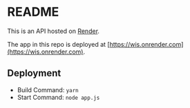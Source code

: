# README

This is an API hosted on [Render](https://render.com).

The app in this repo is deployed at [https://wis.onrender.com](https://wis.onrender.com).

## Deployment

  * Build Command: `yarn`
  * Start Command: `node app.js`
